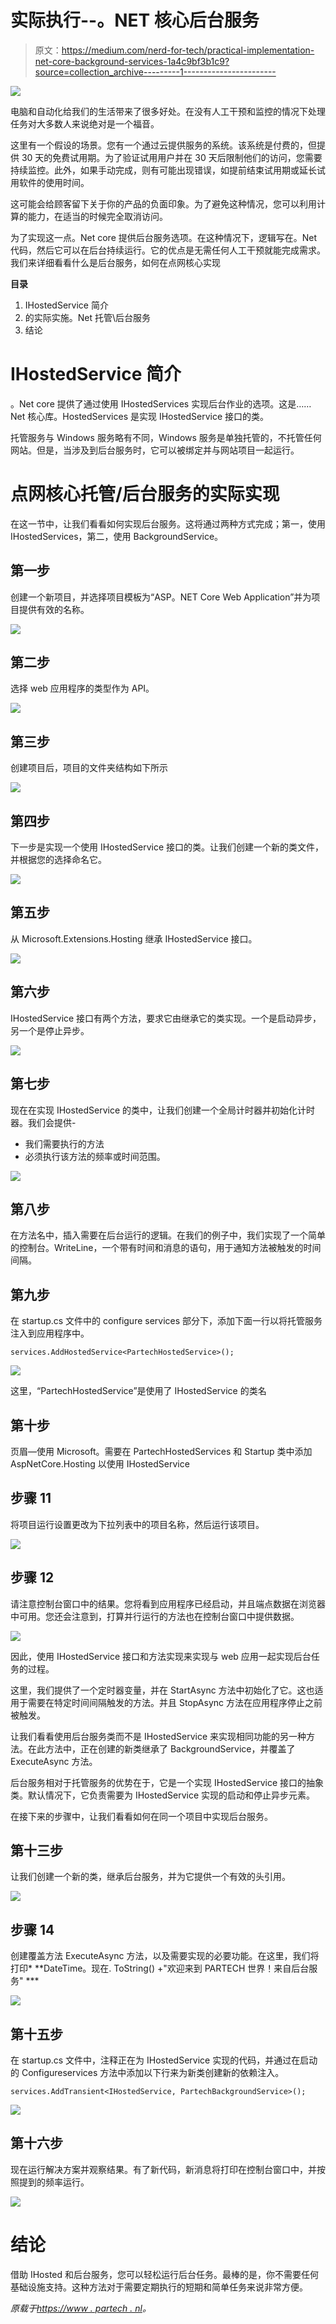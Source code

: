 # 实际执行--。NET 核心后台服务

> 原文：<https://medium.com/nerd-for-tech/practical-implementation-net-core-background-services-1a4c9bf3b1c9?source=collection_archive---------1----------------------->

![](img/b6ad45b9c343a8320e91d27a9b23a0db.png)

电脑和自动化给我们的生活带来了很多好处。在没有人工干预和监控的情况下处理任务对大多数人来说绝对是一个福音。

这里有一个假设的场景。您有一个通过云提供服务的系统。该系统是付费的，但提供 30 天的免费试用期。为了验证试用用户并在 30 天后限制他们的访问，您需要持续监控。此外，如果手动完成，则有可能出现错误，如提前结束试用期或延长试用软件的使用时间。

这可能会给顾客留下关于你的产品的负面印象。为了避免这种情况，您可以利用计算的能力，在适当的时候完全取消访问。

为了实现这一点。Net core 提供后台服务选项。在这种情况下，逻辑写在。Net 代码，然后它可以在后台持续运行。它的优点是无需任何人工干预就能完成需求。我们来详细看看什么是后台服务，如何在点网核心实现

**目录**

1.  IHostedService 简介
2.  的实际实施。Net 托管\后台服务
3.  结论

# IHostedService 简介

。Net core 提供了通过使用 IHostedServices 实现后台作业的选项。这是……Net 核心库。HostedServices 是实现 IHostedService 接口的类。

托管服务与 Windows 服务略有不同，Windows 服务是单独托管的，不托管任何网站。但是，当涉及到后台服务时，它可以被绑定并与网站项目一起运行。

# 点网核心托管/后台服务的实际实现

在这一节中，让我们看看如何实现后台服务。这将通过两种方式完成；第一，使用 IHostedServices，第二，使用 BackgroundService。

## 第一步

创建一个新项目，并选择项目模板为“ASP。NET Core Web Application”并为项目提供有效的名称。

![](img/9e7ca61ae520d78a6ac4c8270c67efac.png)

## 第二步

选择 web 应用程序的类型作为 API。

![](img/48fdd68f00aedc6da266c1b9f98a012b.png)

## 第三步

创建项目后，项目的文件夹结构如下所示

![](img/80dd5e31fe58c2822e823f38a2717a4d.png)

## 第四步

下一步是实现一个使用 IHostedService 接口的类。让我们创建一个新的类文件，并根据您的选择命名它。

![](img/bf3147a2c130377024a273dbef73ffbf.png)

## 第五步

从 Microsoft.Extensions.Hosting 继承 IHostedService 接口。

![](img/18eab0348302b400c8627e3ae3df2036.png)

## 第六步

IHostedService 接口有两个方法，要求它由继承它的类实现。一个是启动异步，另一个是停止异步。

![](img/f6f7bec061e27c92819f6c35722be41f.png)

## 第七步

现在在实现 IHostedService 的类中，让我们创建一个全局计时器并初始化计时器。我们会提供-

*   我们需要执行的方法
*   必须执行该方法的频率或时间范围。

![](img/e8697903f8befa95cf2c80b1d9b9292a.png)

## 第八步

在方法名中，插入需要在后台运行的逻辑。在我们的例子中，我们实现了一个简单的控制台。WriteLine，一个带有时间和消息的语句，用于通知方法被触发的时间间隔。

## 第九步

在 startup.cs 文件中的 configure services 部分下，添加下面一行以将托管服务注入到应用程序中。

```
services.AddHostedService<PartechHostedService>();
```

![](img/cde2001269e57be4cfdd8b8a69dec11b.png)

这里，“PartechHostedService”是使用了 IHostedService 的类名

## 第十步

页眉—使用 Microsoft。需要在 PartechHostedServices 和 Startup 类中添加 AspNetCore.Hosting 以使用 IHostedService

## 步骤 11

将项目运行设置更改为下拉列表中的项目名称，然后运行该项目。

![](img/b065edae04317205469e82e8483505dc.png)

## 步骤 12

请注意控制台窗口中的结果。您将看到应用程序已经启动，并且端点数据在浏览器中可用。您还会注意到，打算并行运行的方法也在控制台窗口中提供数据。

![](img/b26a0ffad16ad39df914018e27829ee2.png)

因此，使用 IHostedService 接口和方法实现来实现与 web 应用一起实现后台任务的过程。

这里，我们提供了一个定时器变量，并在 StartAsync 方法中初始化了它。这也适用于需要在特定时间间隔触发的方法。并且 StopAsync 方法在应用程序停止之前被触发。

让我们看看使用后台服务类而不是 IHostedService 来实现相同功能的另一种方法。在此方法中，正在创建的新类继承了 BackgroundService，并覆盖了 ExecuteAsync 方法。

后台服务相对于托管服务的优势在于，它是一个实现 IHostedService 接口的抽象类。默认情况下，它负责需要为 IHostedService 实现的启动和停止异步元素。

在接下来的步骤中，让我们看看如何在同一个项目中实现后台服务。

## 第十三步

让我们创建一个新的类，继承后台服务，并为它提供一个有效的头引用。

![](img/669818332dc95eb83f7c129e6339d4ed.png)

## 步骤 14

创建覆盖方法 ExecuteAsync 方法，以及需要实现的必要功能。在这里，我们将打印* **DateTime。现在. ToString() +"欢迎来到 PARTECH 世界！来自后台服务" ***

![](img/a30264228cca000e58175d4c94ea03a1.png)

## 第十五步

在 startup.cs 文件中，注释正在为 IHostedService 实现的代码，并通过在启动的 Configureservices 方法中添加以下行来为新类创建新的依赖注入。

```
services.AddTransient<IHostedService, PartechBackgroundService>();
```

![](img/15de6c535d08f0478fe6ac221bbc5ead.png)

## 第十六步

现在运行解决方案并观察结果。有了新代码，新消息将打印在控制台窗口中，并按照提到的频率运行。

![](img/43f197107241ee93d017f011f30e7177.png)

# 结论

借助 IHosted 和后台服务，您可以轻松运行后台任务。最棒的是，你不需要任何基础设施支持。这种方法对于需要定期执行的短期和简单任务来说非常方便。

*原载于*[*https://www . partech . nl*](https://www.partech.nl/nl/publicaties/2021/04/practical-implementation---net-core-background-services)*。*